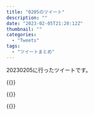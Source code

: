 ```yaml
---
title: "0205のツイート"
description: ""
date: "2023-02-05T21:20:12Z"
thumbnail: ""
categories:
  - "Tweets"
tags:
  - "ツイートまとめ"
---
```

20230205に行ったツイートです。
<!--more-->
{{<tweetlike text="超速でしょうかされていく" screenname="jme/k.h (@JME_KH)" url="https://twitter.com/JME_KH/status/1622036365377703937?ref_src=twsrc%5Etfw" date="February 4 2023">}}

{{<tweetlike text="TwitterのwebのUI、少なくともリストの画面だとツイート中に貼ったツイートを取ってこれて無いか？" screenname="jme/k.h (@JME_KH)" url="https://twitter.com/JME_KH/status/1622118042930151430?ref_src=twsrc%5Etfw" date="February 5 2023">}}

{{<tweetlike text="イーロン的にはTwitter上のコンテンツが多い方が得だから書き込み用APIは無料のも残しておく感じか\nまあ、自分がやってる自分のツイート集めるのなんてTwitterには一銭の得にもならないからな" screenname="jme/k.h (@JME_KH)" url="https://twitter.com/JME_KH/status/1622190467407581186?ref_src=twsrc%5Etfw" date="February 5 2023">}}

